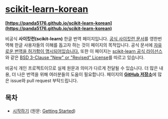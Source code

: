 # [scikit-learn-korean](https://panda5176.github.io/scikit-learn-korean)
**[https://panda5176.github.io/scikit-learn-korean](https://panda5176.github.io/scikit-learn-korean)**

비공식 **사이킷런(scikit-learn)** 한글 번역 페이지입니다. [공식 사이킷런 문서](https://scikit-learn.org/)를 영한번역해 한글 사용자들의 이해를 돕고자 하는 것이 페이지의 목적입니다. 공식 문서에 [자유로운 번역을 허가함이 명시되어있습니다.](https://scikit-learn.org/dev/related_projects.html#translations-of-scikit-learn-documentation) 또한 이 페이지는 [scikit-learn 공식 라이선스](https://github.com/scikit-learn/scikit-learn/blob/main/COPYING)와 같은 [BSD 3-Clause "New" or "Revised" License](https://github.com/panda5176/scikit-learn-korean/blob/main/LICENSE)를 따르고 있습니다.

비공식 개인 프로젝트이므로 실제 원문과 의미가 다르게 전달될 수 있습니다. 더 많은 내용, 더 나은 번역을 위해 여러분들의 도움이 필요합니다. 페이지의 [**GitHub 저장소**](https://github.com/panda5176/scikit-learn-korean)에 많은 issue와 pull request 부탁드립니다.

## 목차
- [시작하기](getting_started) (원문: [Getting Started](https://scikit-learn.org/stable/getting_started.html))